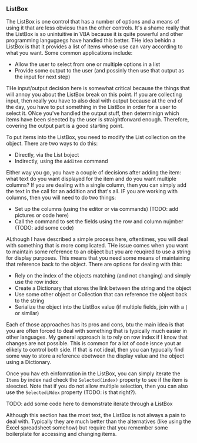 ### ListBox

The ListBox is one control that has a number of options and a means of using it that are less obviosu than the other controls. It's a shame really that the ListBox is so unintuitive in VBA because it is quite powerful and other programming langugaegs have handled this better. THe idea behidn a ListBox is that it provides a list of items whose use can vary according to what you want. Some common applications include:

- Allow the user to select from one or multiple options in a list
- Provide some output to the user (and possinly then use that output as the input for next step)

THe input/output decision here is somewhat critical because the things that will annoy you about the ListBox break on this point. If you are collecting input, then really you have to also deal with output because at the end of the day, you have to put something in the ListBox in order for a user to select it. ONce you've handled the output stuff, then determinign which items have been sleected by the user is straightforward enough. Therefore, covering the output part is a good starting point.

To put items into the ListBox, you need to modify the List collection on the object. There are two ways to do this:

- Directly, via the List boject
- Indirectly, using the `AddItem` command

Either way you go, you have a couple of decisions after adding the item: what text do you want displayed for the item and do you want multiple columns? If you are dealing with a single column, then you can simply add the text in the call for an addition and that's all. IF you are working with columns, then you will need to do two things:

- Set up the columns (using the editor or via commands) (TODO: add pictures or code here)
- Call the command to set the fields using the row and column nujmber (TODO: add some code)

ALthough I have described a simple process here, oftentimes, you will deal with something that is more complicated. THe issue comes when you want to maintain some reference to an obiject but you are reuqired to use a string for display purposes. This means that you need some means of maintaining that reference back to the object. There are options for dealing with this:

- Rely on the index of the objects matching (and not changing) and simply use the row index
- Create a Dictionary that stores the link between the string and the object
- Use some other object or Collection that can reference the object back to the string
- Serialize the object into the ListBox value (if multiple fields, join with a `|` or similar)

Each of those approaches has its pros and cons, btu the main idea is that you are often forced to deal with something that is typically much easier in other languages. My general approach is to rely on row index if I know that changes are not possible. This is common for a lot of code isnce yout ar elikely to control both side. If that is not ideal, then you can typucally find some way to store a reference ebetween the display value and the object using a Dictionary.

Once you hav eth einfomration in the ListBox, you can simply iterate the `Items` by index nad check the `Selected(index)` property to see if the item is sleected. Note that if you do not allow multiple selection, then you can also use the `SelectediNdex` property (TODO: is that right?).

TODO: add some code here to demonstrate iterate through a ListBox

Although this section has the most text, the ListBox is not always a pain to deal with. Typically they are much better than the alternatives (like using the Excel spreadsheet somehow) but require that you remember some boilerplate for accessing and changing items.
